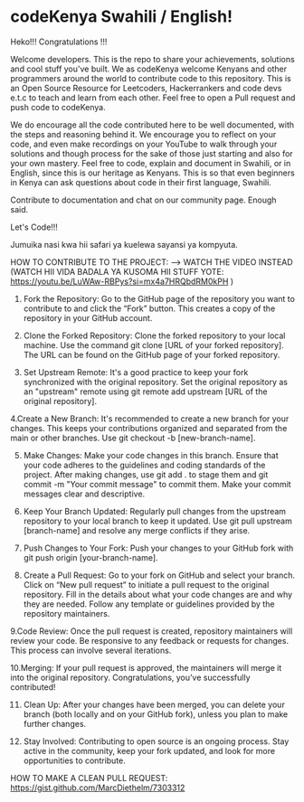 # codeKenya Swahili / English!

Heko!!! Congratulations !!!

Welcome developers. This is the repo to share your achievements, solutions and cool stuff you've built.
We as codeKenya welcome Kenyans and other programmers around the world to contribute code to this repository.
This is an Open Source Resource for Leetcoders, Hackerrankers and code devs e.t.c to teach and learn from each other. Feel free to open a Pull request
and push code to codeKenya.

We do encourage all the code contributed here to be well documented, with the steps and reasoning behind it. 
We encourage you to reflect on your code, and even make recordings on your YouTube to walk through your solutions and though process for the sake of those just starting and also for your own mastery.
Feel free to code, explain and document in Swahili, or in English, since this is our heritage as Kenyans. This is so that even beginners in Kenya can ask questions about code in their first language, Swahili.

Contribute to documentation and chat on our community page.
Enough said.

Let's Code!!! 

Jumuika nasi kwa hii safari ya kuelewa sayansi ya kompyuta.

HOW TO CONTRIBUTE TO THE PROJECT:  --> WATCH THE VIDEO INSTEAD (WATCH HII VIDA BADALA YA KUSOMA HII STUFF YOTE: https://youtu.be/LuWAw-RBPys?si=mx4a7HRQbdRM0kPH )
1. Fork the Repository:
Go to the GitHub page of the repository you want to contribute to and click the “Fork” button. This creates a copy of the repository in your GitHub account.

2. Clone the Forked Repository:
Clone the forked repository to your local machine. Use the command git clone [URL of your forked repository].
The URL can be found on the GitHub page of your forked repository.

3. Set Upstream Remote:
It's a good practice to keep your fork synchronized with the original repository. Set the original repository as an "upstream" remote using git remote add upstream [URL of the original repository].

4.Create a New Branch:
It's recommended to create a new branch for your changes. This keeps your contributions organized and separated from the main or other branches.
Use git checkout -b [new-branch-name].

5. Make Changes:
Make your code changes in this branch. Ensure that your code adheres to the guidelines and coding standards of the project.
After making changes, use git add . to stage them and git commit -m "Your commit message" to commit them. Make your commit messages clear and descriptive.

6. Keep Your Branch Updated:
Regularly pull changes from the upstream repository to your local branch to keep it updated. Use git pull upstream [branch-name] and resolve any merge conflicts if they arise.

7. Push Changes to Your Fork:
Push your changes to your GitHub fork with git push origin [your-branch-name].

8. Create a Pull Request:
Go to your fork on GitHub and select your branch. Click on “New pull request” to initiate a pull request to the original repository.
Fill in the details about what your code changes are and why they are needed. Follow any template or guidelines provided by the repository maintainers.

9.Code Review:
Once the pull request is created, repository maintainers will review your code. Be responsive to any feedback or requests for changes. This process can involve several iterations.

10.Merging:
If your pull request is approved, the maintainers will merge it into the original repository. Congratulations, you’ve successfully contributed!

11. Clean Up:
After your changes have been merged, you can delete your branch (both locally and on your GitHub fork), unless you plan to make further changes.

12. Stay Involved:
Contributing to open source is an ongoing process. Stay active in the community, keep your fork updated, and look for more opportunities to contribute.

HOW TO MAKE A CLEAN PULL REQUEST:
https://gist.github.com/MarcDiethelm/7303312
